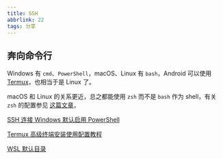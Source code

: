 ```yaml
---
title: SSH
abbrlink: 22
tags: 分享
---
```


## 奔向命令行

Windows 有 `cmd`、`PowerShell`，macOS、Linux 有 `bash`，Android 可以使用 [Termux](https://github.com/termux/termux-app)，也相当于是 Linux 了。

macOS 和 Linux 的关系更近，总之都能使用 `zsh` 而不是 `bash` 作为 shell，有关 `zsh` 的配置参见 [这篇文章](https://www.mintimate.cn/2021/02/05/configZsh)，

[SSH 连接 Windows 默认启用 PowerShell](https://learn.microsoft.com/zh-cn/windows-server/administration/OpenSSH/openssh-server-configuration#configuring-the-default-shell-for-openssh-in-windows)

[Termux 高级终端安装使用配置教程](https://www.sqlsec.com/2018/05/termux.html)

[WSL 默认目录](https://whlit.github.io/linux/wsl-default-dir.html)
